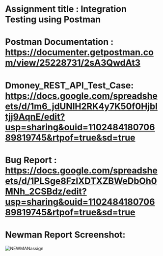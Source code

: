 # Assignment title :  Integration Testing using Postman


#  Postman Documentation : https://documenter.getpostman.com/view/25228731/2sA3QwdAt3

# Dmoney_REST_API_Test_Case: https://docs.google.com/spreadsheets/d/1m6_jdUNlH2RK4y7K50f0HjbItjj9AqnE/edit?usp=sharing&ouid=110248418070689819745&rtpof=true&sd=true

# Bug Report : https://docs.google.com/spreadsheets/d/1PLSge8FzlXDTXZBWeDbOh0MNh_2CSBdz/edit?usp=sharing&ouid=110248418070689819745&rtpof=true&sd=true

# Newman Report Screenshot:

![NEWMANassign](https://github.com/ra-hul/dmoney_API_assignment/assets/65038922/580b3890-7ee7-46bb-b68d-e329efbddb4d)

